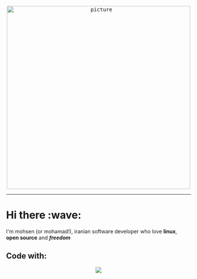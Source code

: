 <p align="center">
 <kbd>
 <img height="500" alt="picture"  src="https://random-image.familinam6754699.workers.dev">
 </kbd>

</p>

---

<h1>Hi there :wave:</h1> 
<p>
 I'm mohsen (or mohamad!), iranian software developer who love <b>linux</b>, <b>open source</b> and <b><i> freedom </i></b>
</p>
<h2> Code with:</h2>

<p align="center">
    <img src="https://skillicons.dev/icons?i=js,nodejs,neovim,c,git,linux,bash," />
</p>
